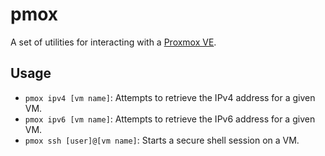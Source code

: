 # pmox
A set of utilities for interacting with a [Proxmox VE](https://www.proxmox.com/en/proxmox-virtual-environment/overview).

## Usage

- `pmox ipv4 [vm name]`: Attempts to retrieve the IPv4 address for a given VM.
- `pmox ipv6 [vm name]`: Attempts to retrieve the IPv6 address for a given VM.
- `pmox ssh [user]@[vm name]`: Starts a secure shell session on a VM.
